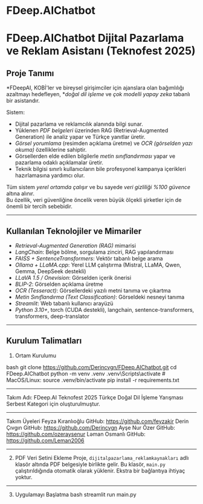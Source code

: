 # FDeep.AIChatbot
# FDeep.AIChatbot Dijital Pazarlama ve Reklam Asistanı (Teknofest 2025)

## Proje Tanımı

*FDeepAI, KOBİ'ler ve bireysel girişimciler için ajanslara olan bağımlılığı azaltmayı hedefleyen, **doğal dil işleme* ve *çok modelli yapay zeka* tabanlı bir asistandır.  

Sistem:  
- Dijital pazarlama ve reklamcılık alanında bilgi sunar.  
- Yüklenen *PDF belgeleri* üzerinden RAG (Retrieval-Augmented Generation) ile analiz yapar ve Türkçe yanıtlar üretir.  
- *Görsel yorumlama* (resimden açıklama üretme) ve *OCR (görselden yazı okuma)* özelliklerine sahiptir.  
- Görsellerden elde edilen bilgilerle *metin sınıflandırması* yapar ve pazarlama odaklı açıklamalar üretir.  
- Teknik bilgisi sınırlı kullanıcıların bile profesyonel kampanya içerikleri hazırlamasına yardımcı olur.  

Tüm sistem *yerel ortamda çalışır* ve bu sayede *veri gizliliği %100 güvence* altına alınır.  
Bu özellik, veri güvenliğine öncelik veren büyük ölçekli şirketler için de önemli bir tercih sebebidir.

---

## Kullanılan Teknolojiler ve Mimariler  

- *Retrieval-Augmented Generation (RAG)* mimarisi  
- *LangChain*: Belge bölme, sorgulama zinciri, RAG yapılandırması  
- *FAISS + SentenceTransformers*: Vektör tabanlı belge arama  
- *Ollama + LLaMA.cpp*: Yerel LLM çalıştırma (Mistral, LLaMA, Qwen, Gemma, DeepSeek destekli)  
- *LLaVA 1.5 / Onevision*: Görselden içerik önerisi
- *BLIP-2*: Görselden açıklama üretme  
- *OCR (Tesseract)*: Görsellerdeki yazılı metni tanıma ve çıkartma  
- *Metin Sınıflandırma (Text Classification)*: Görseldeki nesneyi tanıma
- *Streamlit*: Web tabanlı kullanıcı arayüzü  
- *Python 3.10+*, torch (CUDA destekli), langchain, sentence-transformers, transformers, deep-translator  

---

## Kurulum Talimatları

1. Ortam Kurulumu

bash
git clone https://github.com/Derincvgn/FDeep.AIChatbot.git
cd FDeep.AIChatbot
python -m venv .venv
.venv\Scripts\activate  # MacOS/Linux: source .venv/bin/activate
pip install -r requirements.txt

------------

Takım Adı: FDeep.AI
Teknofest 2025 Türkçe Doğal Dil İşleme Yarışması Serbest Kategori için oluşturulmuştur.

------------

Takım Üyeleri
Feyza Kıranlıoğlu GitHub: https://github.com/feyzakir
Derin Çıvgın GitHub: https://github.com/Derincvgn
Ayşe Nur Özer GitHub: https://github.com/ozeraysenur
Ləman Osmanlı GitHub: https://github.com/Leman2006

------------

2. PDF Veri Setini Ekleme
Proje, `dijitalpazarlama_reklamkaynakları` adlı klasör altında PDF belgesiyle birlikte gelir.
Bu klasör, `main.py` çalıştırıldığında otomatik olarak yüklenir. Ekstra bir bağlantıya ihtiyaç yoktur.

 ------------

3. Uygulamayı Başlatma
bash
streamlit run main.py
